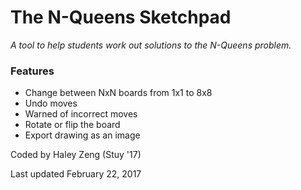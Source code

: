 # The N-Queens Sketchpad

_A tool to help students work out solutions to the N-Queens problem._

### Features
* Change between NxN boards from 1x1 to 8x8
* Undo moves
* Warned of incorrect moves
* Rotate or flip the board
* Export drawing as an image 

Coded by Haley Zeng (Stuy '17)

Last updated February 22, 2017
